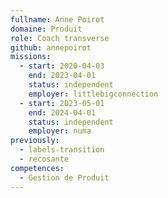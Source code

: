 ```yaml
---
fullname: Anne Poirot
domaine: Produit
role: Coach transverse
github: annepoirot
missions:
  - start: 2020-04-03
    end: 2023-04-01
    status: independent
    employer: littlebigconnection
  - start: 2023-05-01
    end: 2024-04-01
    status: independent
    employer: numa
previously:
  - labels-transition
  - recosante
competences:
  - Gestion de Produit
---
```

